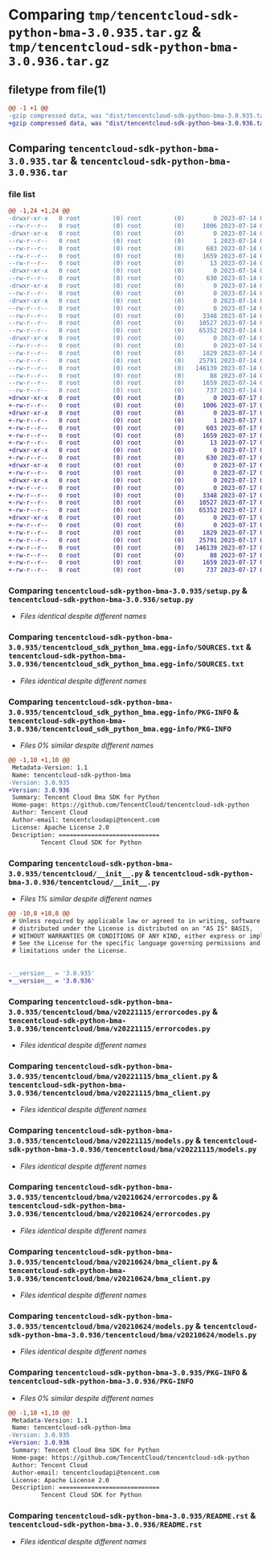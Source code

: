 # Comparing `tmp/tencentcloud-sdk-python-bma-3.0.935.tar.gz` & `tmp/tencentcloud-sdk-python-bma-3.0.936.tar.gz`

## filetype from file(1)

```diff
@@ -1 +1 @@
-gzip compressed data, was "dist/tencentcloud-sdk-python-bma-3.0.935.tar", last modified: Fri Jul 14 00:17:36 2023, max compression
+gzip compressed data, was "dist/tencentcloud-sdk-python-bma-3.0.936.tar", last modified: Mon Jul 17 00:18:16 2023, max compression
```

## Comparing `tencentcloud-sdk-python-bma-3.0.935.tar` & `tencentcloud-sdk-python-bma-3.0.936.tar`

### file list

```diff
@@ -1,24 +1,24 @@
-drwxr-xr-x   0 root         (0) root         (0)        0 2023-07-14 00:17:36.000000 tencentcloud-sdk-python-bma-3.0.935/
--rw-r--r--   0 root         (0) root         (0)     1006 2023-07-14 00:17:36.000000 tencentcloud-sdk-python-bma-3.0.935/setup.py
-drwxr-xr-x   0 root         (0) root         (0)        0 2023-07-14 00:17:36.000000 tencentcloud-sdk-python-bma-3.0.935/tencentcloud_sdk_python_bma.egg-info/
--rw-r--r--   0 root         (0) root         (0)        1 2023-07-14 00:17:36.000000 tencentcloud-sdk-python-bma-3.0.935/tencentcloud_sdk_python_bma.egg-info/dependency_links.txt
--rw-r--r--   0 root         (0) root         (0)      603 2023-07-14 00:17:36.000000 tencentcloud-sdk-python-bma-3.0.935/tencentcloud_sdk_python_bma.egg-info/SOURCES.txt
--rw-r--r--   0 root         (0) root         (0)     1659 2023-07-14 00:17:36.000000 tencentcloud-sdk-python-bma-3.0.935/tencentcloud_sdk_python_bma.egg-info/PKG-INFO
--rw-r--r--   0 root         (0) root         (0)       13 2023-07-14 00:17:36.000000 tencentcloud-sdk-python-bma-3.0.935/tencentcloud_sdk_python_bma.egg-info/top_level.txt
-drwxr-xr-x   0 root         (0) root         (0)        0 2023-07-14 00:17:36.000000 tencentcloud-sdk-python-bma-3.0.935/tencentcloud/
--rw-r--r--   0 root         (0) root         (0)      630 2023-07-14 00:17:36.000000 tencentcloud-sdk-python-bma-3.0.935/tencentcloud/__init__.py
-drwxr-xr-x   0 root         (0) root         (0)        0 2023-07-14 00:17:36.000000 tencentcloud-sdk-python-bma-3.0.935/tencentcloud/bma/
--rw-r--r--   0 root         (0) root         (0)        0 2023-07-14 00:17:36.000000 tencentcloud-sdk-python-bma-3.0.935/tencentcloud/bma/__init__.py
-drwxr-xr-x   0 root         (0) root         (0)        0 2023-07-14 00:17:36.000000 tencentcloud-sdk-python-bma-3.0.935/tencentcloud/bma/v20221115/
--rw-r--r--   0 root         (0) root         (0)        0 2023-07-14 00:17:36.000000 tencentcloud-sdk-python-bma-3.0.935/tencentcloud/bma/v20221115/__init__.py
--rw-r--r--   0 root         (0) root         (0)     3348 2023-07-14 00:17:36.000000 tencentcloud-sdk-python-bma-3.0.935/tencentcloud/bma/v20221115/errorcodes.py
--rw-r--r--   0 root         (0) root         (0)    10527 2023-07-14 00:17:36.000000 tencentcloud-sdk-python-bma-3.0.935/tencentcloud/bma/v20221115/bma_client.py
--rw-r--r--   0 root         (0) root         (0)    65352 2023-07-14 00:17:36.000000 tencentcloud-sdk-python-bma-3.0.935/tencentcloud/bma/v20221115/models.py
-drwxr-xr-x   0 root         (0) root         (0)        0 2023-07-14 00:17:36.000000 tencentcloud-sdk-python-bma-3.0.935/tencentcloud/bma/v20210624/
--rw-r--r--   0 root         (0) root         (0)        0 2023-07-14 00:17:36.000000 tencentcloud-sdk-python-bma-3.0.935/tencentcloud/bma/v20210624/__init__.py
--rw-r--r--   0 root         (0) root         (0)     1829 2023-07-14 00:17:36.000000 tencentcloud-sdk-python-bma-3.0.935/tencentcloud/bma/v20210624/errorcodes.py
--rw-r--r--   0 root         (0) root         (0)    25791 2023-07-14 00:17:36.000000 tencentcloud-sdk-python-bma-3.0.935/tencentcloud/bma/v20210624/bma_client.py
--rw-r--r--   0 root         (0) root         (0)   146139 2023-07-14 00:17:36.000000 tencentcloud-sdk-python-bma-3.0.935/tencentcloud/bma/v20210624/models.py
--rw-r--r--   0 root         (0) root         (0)       88 2023-07-14 00:17:36.000000 tencentcloud-sdk-python-bma-3.0.935/setup.cfg
--rw-r--r--   0 root         (0) root         (0)     1659 2023-07-14 00:17:36.000000 tencentcloud-sdk-python-bma-3.0.935/PKG-INFO
--rw-r--r--   0 root         (0) root         (0)      737 2023-07-14 00:17:36.000000 tencentcloud-sdk-python-bma-3.0.935/README.rst
+drwxr-xr-x   0 root         (0) root         (0)        0 2023-07-17 00:18:16.000000 tencentcloud-sdk-python-bma-3.0.936/
+-rw-r--r--   0 root         (0) root         (0)     1006 2023-07-17 00:18:16.000000 tencentcloud-sdk-python-bma-3.0.936/setup.py
+drwxr-xr-x   0 root         (0) root         (0)        0 2023-07-17 00:18:16.000000 tencentcloud-sdk-python-bma-3.0.936/tencentcloud_sdk_python_bma.egg-info/
+-rw-r--r--   0 root         (0) root         (0)        1 2023-07-17 00:18:16.000000 tencentcloud-sdk-python-bma-3.0.936/tencentcloud_sdk_python_bma.egg-info/dependency_links.txt
+-rw-r--r--   0 root         (0) root         (0)      603 2023-07-17 00:18:16.000000 tencentcloud-sdk-python-bma-3.0.936/tencentcloud_sdk_python_bma.egg-info/SOURCES.txt
+-rw-r--r--   0 root         (0) root         (0)     1659 2023-07-17 00:18:16.000000 tencentcloud-sdk-python-bma-3.0.936/tencentcloud_sdk_python_bma.egg-info/PKG-INFO
+-rw-r--r--   0 root         (0) root         (0)       13 2023-07-17 00:18:16.000000 tencentcloud-sdk-python-bma-3.0.936/tencentcloud_sdk_python_bma.egg-info/top_level.txt
+drwxr-xr-x   0 root         (0) root         (0)        0 2023-07-17 00:18:16.000000 tencentcloud-sdk-python-bma-3.0.936/tencentcloud/
+-rw-r--r--   0 root         (0) root         (0)      630 2023-07-17 00:18:16.000000 tencentcloud-sdk-python-bma-3.0.936/tencentcloud/__init__.py
+drwxr-xr-x   0 root         (0) root         (0)        0 2023-07-17 00:18:16.000000 tencentcloud-sdk-python-bma-3.0.936/tencentcloud/bma/
+-rw-r--r--   0 root         (0) root         (0)        0 2023-07-17 00:18:16.000000 tencentcloud-sdk-python-bma-3.0.936/tencentcloud/bma/__init__.py
+drwxr-xr-x   0 root         (0) root         (0)        0 2023-07-17 00:18:16.000000 tencentcloud-sdk-python-bma-3.0.936/tencentcloud/bma/v20221115/
+-rw-r--r--   0 root         (0) root         (0)        0 2023-07-17 00:18:16.000000 tencentcloud-sdk-python-bma-3.0.936/tencentcloud/bma/v20221115/__init__.py
+-rw-r--r--   0 root         (0) root         (0)     3348 2023-07-17 00:18:16.000000 tencentcloud-sdk-python-bma-3.0.936/tencentcloud/bma/v20221115/errorcodes.py
+-rw-r--r--   0 root         (0) root         (0)    10527 2023-07-17 00:18:16.000000 tencentcloud-sdk-python-bma-3.0.936/tencentcloud/bma/v20221115/bma_client.py
+-rw-r--r--   0 root         (0) root         (0)    65352 2023-07-17 00:18:16.000000 tencentcloud-sdk-python-bma-3.0.936/tencentcloud/bma/v20221115/models.py
+drwxr-xr-x   0 root         (0) root         (0)        0 2023-07-17 00:18:16.000000 tencentcloud-sdk-python-bma-3.0.936/tencentcloud/bma/v20210624/
+-rw-r--r--   0 root         (0) root         (0)        0 2023-07-17 00:18:16.000000 tencentcloud-sdk-python-bma-3.0.936/tencentcloud/bma/v20210624/__init__.py
+-rw-r--r--   0 root         (0) root         (0)     1829 2023-07-17 00:18:16.000000 tencentcloud-sdk-python-bma-3.0.936/tencentcloud/bma/v20210624/errorcodes.py
+-rw-r--r--   0 root         (0) root         (0)    25791 2023-07-17 00:18:16.000000 tencentcloud-sdk-python-bma-3.0.936/tencentcloud/bma/v20210624/bma_client.py
+-rw-r--r--   0 root         (0) root         (0)   146139 2023-07-17 00:18:16.000000 tencentcloud-sdk-python-bma-3.0.936/tencentcloud/bma/v20210624/models.py
+-rw-r--r--   0 root         (0) root         (0)       88 2023-07-17 00:18:16.000000 tencentcloud-sdk-python-bma-3.0.936/setup.cfg
+-rw-r--r--   0 root         (0) root         (0)     1659 2023-07-17 00:18:16.000000 tencentcloud-sdk-python-bma-3.0.936/PKG-INFO
+-rw-r--r--   0 root         (0) root         (0)      737 2023-07-17 00:18:16.000000 tencentcloud-sdk-python-bma-3.0.936/README.rst
```

### Comparing `tencentcloud-sdk-python-bma-3.0.935/setup.py` & `tencentcloud-sdk-python-bma-3.0.936/setup.py`

 * *Files identical despite different names*

### Comparing `tencentcloud-sdk-python-bma-3.0.935/tencentcloud_sdk_python_bma.egg-info/SOURCES.txt` & `tencentcloud-sdk-python-bma-3.0.936/tencentcloud_sdk_python_bma.egg-info/SOURCES.txt`

 * *Files identical despite different names*

### Comparing `tencentcloud-sdk-python-bma-3.0.935/tencentcloud_sdk_python_bma.egg-info/PKG-INFO` & `tencentcloud-sdk-python-bma-3.0.936/tencentcloud_sdk_python_bma.egg-info/PKG-INFO`

 * *Files 0% similar despite different names*

```diff
@@ -1,10 +1,10 @@
 Metadata-Version: 1.1
 Name: tencentcloud-sdk-python-bma
-Version: 3.0.935
+Version: 3.0.936
 Summary: Tencent Cloud Bma SDK for Python
 Home-page: https://github.com/TencentCloud/tencentcloud-sdk-python
 Author: Tencent Cloud
 Author-email: tencentcloudapi@tencent.com
 License: Apache License 2.0
 Description: ============================
         Tencent Cloud SDK for Python
```

### Comparing `tencentcloud-sdk-python-bma-3.0.935/tencentcloud/__init__.py` & `tencentcloud-sdk-python-bma-3.0.936/tencentcloud/__init__.py`

 * *Files 1% similar despite different names*

```diff
@@ -10,8 +10,8 @@
 # Unless required by applicable law or agreed to in writing, software
 # distributed under the License is distributed on an "AS IS" BASIS,
 # WITHOUT WARRANTIES OR CONDITIONS OF ANY KIND, either express or implied.
 # See the License for the specific language governing permissions and
 # limitations under the License.
 
 
-__version__ = '3.0.935'
+__version__ = '3.0.936'
```

### Comparing `tencentcloud-sdk-python-bma-3.0.935/tencentcloud/bma/v20221115/errorcodes.py` & `tencentcloud-sdk-python-bma-3.0.936/tencentcloud/bma/v20221115/errorcodes.py`

 * *Files identical despite different names*

### Comparing `tencentcloud-sdk-python-bma-3.0.935/tencentcloud/bma/v20221115/bma_client.py` & `tencentcloud-sdk-python-bma-3.0.936/tencentcloud/bma/v20221115/bma_client.py`

 * *Files identical despite different names*

### Comparing `tencentcloud-sdk-python-bma-3.0.935/tencentcloud/bma/v20221115/models.py` & `tencentcloud-sdk-python-bma-3.0.936/tencentcloud/bma/v20221115/models.py`

 * *Files identical despite different names*

### Comparing `tencentcloud-sdk-python-bma-3.0.935/tencentcloud/bma/v20210624/errorcodes.py` & `tencentcloud-sdk-python-bma-3.0.936/tencentcloud/bma/v20210624/errorcodes.py`

 * *Files identical despite different names*

### Comparing `tencentcloud-sdk-python-bma-3.0.935/tencentcloud/bma/v20210624/bma_client.py` & `tencentcloud-sdk-python-bma-3.0.936/tencentcloud/bma/v20210624/bma_client.py`

 * *Files identical despite different names*

### Comparing `tencentcloud-sdk-python-bma-3.0.935/tencentcloud/bma/v20210624/models.py` & `tencentcloud-sdk-python-bma-3.0.936/tencentcloud/bma/v20210624/models.py`

 * *Files identical despite different names*

### Comparing `tencentcloud-sdk-python-bma-3.0.935/PKG-INFO` & `tencentcloud-sdk-python-bma-3.0.936/PKG-INFO`

 * *Files 0% similar despite different names*

```diff
@@ -1,10 +1,10 @@
 Metadata-Version: 1.1
 Name: tencentcloud-sdk-python-bma
-Version: 3.0.935
+Version: 3.0.936
 Summary: Tencent Cloud Bma SDK for Python
 Home-page: https://github.com/TencentCloud/tencentcloud-sdk-python
 Author: Tencent Cloud
 Author-email: tencentcloudapi@tencent.com
 License: Apache License 2.0
 Description: ============================
         Tencent Cloud SDK for Python
```

### Comparing `tencentcloud-sdk-python-bma-3.0.935/README.rst` & `tencentcloud-sdk-python-bma-3.0.936/README.rst`

 * *Files identical despite different names*

